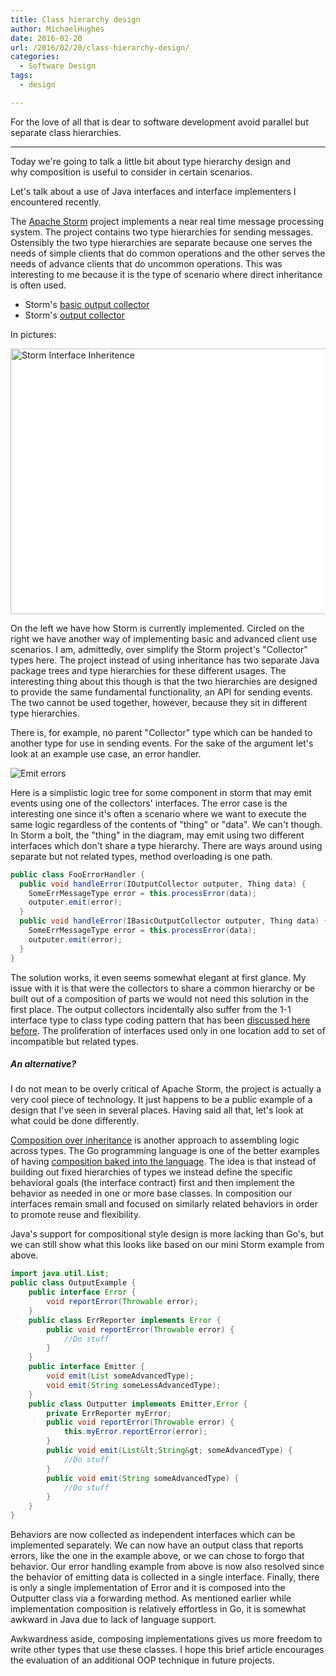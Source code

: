 ```yaml
---
title: Class hierarchy design
author: MichaelHughes
date: 2016-02-20
url: /2016/02/20/class-hierarchy-design/
categories:
  - Software Design
tags:
  - design

---
```

For the love of all that is dear to software development avoid parallel but separate class hierarchies.

* * *

Today we're going to talk a little bit about type hierarchy design and why composition is useful to consider in certain scenarios.

<!--more-->

Let's talk about a use of Java interfaces and interface implementers I encountered recently.

The [Apache Storm][1] project implements a near real time message processing system. The project contains two type hierarchies for sending messages. Ostensibly the two type hierarchies are separate because one serves the needs of simple clients that do common operations and the other serves the needs of advance clients that do uncommon operations. This was interesting to me because it is the type of scenario where direct inheritance is often used.

  * Storm's [basic output collector][2]
  * Storm's [output collector][3]

In pictures:

<a href="//codinginthetrenches.com/wp-content/uploads/2016/02/Storm-Interface-Inheritence.png" rel="attachment wp-att-457"><img alt="Storm Interface Inheritence" class="aligncenter size-full wp-image-457" height="425" sizes="(max-width: 578px) 100vw, 578px" src="//codinginthetrenches.com/wp-content/uploads/2016/02/Storm-Interface-Inheritence.png" srcset="https://codinginthetrenches.com/wp-content/uploads/2016/02/Storm-Interface-Inheritence-300x221.png 300w, https://codinginthetrenches.com/wp-content/uploads/2016/02/Storm-Interface-Inheritence.png 578w" style="background-color: white;" width="578"/></a>

On the left we have how Storm is currently implemented. Circled on the right we have another way of implementing basic and advanced client use scenarios. I am, admittedly, over simplify the Storm project's "Collector" types here. The project instead of using inheritance has two separate Java package trees and type hierarchies for these different usages. The interesting thing about this though is that the two hierarchies are designed to provide the same fundamental functionality, an API for sending events. The two cannot be used together, however, because they sit in different type hierarchies.

There is, for example, no parent "Collector" type which can be handed to another type for use in sending events. For the sake of the argument let's look at an example use case, an error handler.

![Emit errors](/images/2016-02-20-class-hierarchy/error-flow.svg "Decision tree for emitting errors to a handler")
 

Here is a simplistic logic tree for some component in storm that may emit events using one of the collectors' interfaces. The error case is the interesting one since it's often a scenario where we want to execute the same logic regardless of the contents of "thing" or "data". We can't though. In Storm a bolt, the "thing" in the diagram, may emit using two different interfaces which don't share a type hierarchy. There are ways around using separate but not related types, method overloading is one path.

```java
public class FooErrorHandler {
  public void handleError(IOutputCollector outputer, Thing data) {
    SomeErrMessageType error = this.processError(data);
    outputer.emit(error);
  }
  public void handleError(IBasicOutputCollector outputer, Thing data) {
    SomeErrMessageType error = this.processError(data);
    outputer.emit(error);
  }
}
```

The solution works, it even seems somewhat elegant at first glance. My issue with it is that were the collectors to share a common hierarchy or be built out of a composition of parts we would not need this solution in the first place. The output collectors incidentally also suffer from the 1-1 interface type to class type coding pattern that has been [discussed here before][4]. The proliferation of interfaces used only in one location add to set of incompatible but related types.

##### An alternative?

I do not mean to be overly critical of Apache Storm, the project is actually a very cool piece of technology. It just happens to be a public example of a design that I've seen in several places. Having said all that, let's look at what could be done differently.

[Composition over inheritance][5] is another approach to assembling logic across types. The Go programming language is one of the better examples of having [composition baked into the language][6]. The idea is that instead of building out fixed hierarchies of types we instead define the specific behavioral goals (the interface contract) first and then implement the behavior as needed in one or more base classes. In composition our interfaces remain small and focused on similarly related behaviors in order to promote reuse and flexibility.

Java's support for compositional style design is more lacking than Go's, but we can still show what this looks like based on our mini Storm example from above.

```java
import java.util.List;
public class OutputExample {
    public interface Error {
        void reportError(Throwable error);
    }
    public class ErrReporter implements Error {
        public void reportError(Throwable error) {
            //Do stuff
        }
    }
    public interface Emitter {
        void emit(List someAdvancedType);
        void emit(String someLessAdvancedType);
    }
    public class Outputter implements Emitter,Error {
        private ErrReporter myError;
        public void reportError(Throwable error) {
            this.myError.reportError(error);
        }
        public void emit(List&lt;String&gt; someAdvancedType) {
            //Do stuff
        }
        public void emit(String someAdvancedType) {
            //Do stuff
        }
    }
}
```

Behaviors are now collected as independent interfaces which can be implemented separately. We can now have an output class that reports errors, like the one in the example above, or we can chose to forgo that behavior. Our error handling example from above is now also resolved since the behavior of emitting data is collected in a single interface. Finally, there is only a single implementation of Error and it is composed into the Outputter class via a forwarding method. As mentioned earlier while implementation composition is relatively effortless in Go, it is somewhat awkward in Java due to lack of language support.

Awkwardness aside, composing implementations gives us more freedom to write other types that use these classes. I hope this brief article encourages the evaluation of an additional OOP technique in future projects.

 [1]: https://storm.apache.org/
 [2]: https://github.com/apache/storm/blob/a4f9f8bc5b4ca85de487a0a868e519ddcb94e852/storm-core/src/jvm/org/apache/storm/topology/IBasicOutputCollector.java
 [3]: https://github.com/apache/storm/blob/a4f9f8bc5b4ca85de487a0a868e519ddcb94e852/storm-core/src/jvm/org/apache/storm/task/IOutputCollector.java
 [4]: //codinginthetrenches.com/2014/09/25/interface-mania-considering-when-to-add-an-interface-for-class/
 [5]: https://en.wikipedia.org/wiki/Composition_over_inheritance
 [6]: http://talks.golang.org/2012/splash.article#TOC_15.